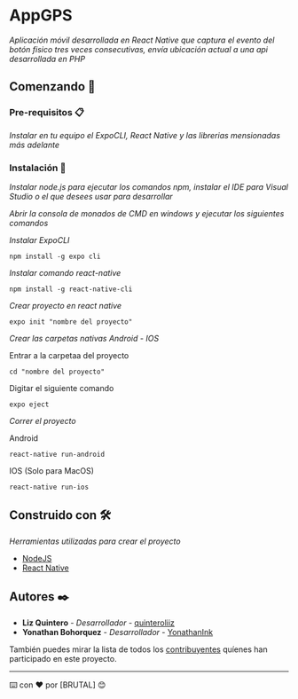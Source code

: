 # AppGPS

_Aplicación móvil desarrollada en React Native que captura el evento del botón fisico tres veces consecutivas, envía ubicación actual a una api desarrollada en PHP_

## Comenzando 🚀

### Pre-requisitos 📋

_Instalar en tu equipo el ExpoCLI, React Native y las librerias mensionadas más adelante_

### Instalación 🔧
_Instalar node.js para ejecutar los comandos npm, instalar el IDE para Visual Studio o el que desees usar para desarrollar_

_Abrir la consola de monados de CMD en windows y ejecutar los siguientes comandos_

_Instalar ExpoCLI_

```
npm install -g expo cli
```

_Instalar comando react-native_
```
npm install -g react-native-cli
```

_Crear proyecto en react native_

```
expo init "nombre del proyecto"
```

_Crear las carpetas nativas Android - IOS_

Entrar a la carpetaa del proyecto
```
cd "nombre del proyecto"
```

Digitar el siguiente comando
```
expo eject
```

_Correr el proyecto_

Android
```
react-native run-android
```

IOS (Solo para MacOS)
```
react-native run-ios 
```

## Construido con 🛠️

_Herramientas utilizadas para crear el proyecto_

* [NodeJS](https://nodejs.org/en/)
* [React Native](https://reactnative.dev/)

## Autores ✒️

* **Liz Quintero** - *Desarrollador* - [quinteroliiz](https://github.com/quinteroliiz)
* **Yonathan Bohorquez** - *Desarrollador* - [YonathanInk](https://github.com/YonathanInk)

También puedes mirar la lista de todos los [contribuyentes](https://github.com/YonathanInk/AppGPS/graphs/contributors) quíenes han participado en este proyecto. 

---
⌨️ con ❤️ por [BRUTAL] 😊